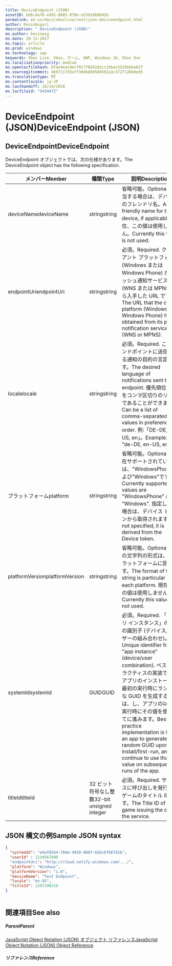 ```yaml
---
title: DeviceEndpoint (JSON)
assetID: bd6c4af8-e491-8885-970e-e53d1d60642b
permalink: en-us/docs/xboxlive/rest/json-deviceendpoint.html
author: KevinAsgari
description: " DeviceEndpoint (JSON)"
ms.author: kevinasg
ms.date: 20-12-2017
ms.topic: article
ms.prod: windows
ms.technology: uwp
keywords: Xbox Live, Xbox, ゲーム, UWP, Windows 10, Xbox One
ms.localizationpriority: medium
ms.openlocfilehash: bfae4eac9ecf0177026183cc25bac5526bbba62f
ms.sourcegitcommit: 4b97117d3aff38db89d560502a3c372f12bb6ed5
ms.translationtype: MT
ms.contentlocale: ja-JP
ms.lasthandoff: 10/24/2018
ms.locfileid: "5434472"
---
```

# <a name="deviceendpoint-json"></a><span data-ttu-id="d0e3c-104">DeviceEndpoint (JSON)</span><span class="sxs-lookup"><span data-stu-id="d0e3c-104">DeviceEndpoint (JSON)</span></span>
 
<a id="ID4EO"></a>

 
## <a name="deviceendpoint"></a><span data-ttu-id="d0e3c-105">DeviceEndpoint</span><span class="sxs-lookup"><span data-stu-id="d0e3c-105">DeviceEndpoint</span></span>
 
<span data-ttu-id="d0e3c-106">DeviceEndpoint オブジェクトでは、次の仕様があります。</span><span class="sxs-lookup"><span data-stu-id="d0e3c-106">The DeviceEndpoint object has the following specification.</span></span>
 
| <span data-ttu-id="d0e3c-107">メンバー</span><span class="sxs-lookup"><span data-stu-id="d0e3c-107">Member</span></span>| <span data-ttu-id="d0e3c-108">種類</span><span class="sxs-lookup"><span data-stu-id="d0e3c-108">Type</span></span>| <span data-ttu-id="d0e3c-109">説明</span><span class="sxs-lookup"><span data-stu-id="d0e3c-109">Description</span></span>| 
| --- | --- | --- | 
| <span data-ttu-id="d0e3c-110">deviceName</span><span class="sxs-lookup"><span data-stu-id="d0e3c-110">deviceName</span></span>| <span data-ttu-id="d0e3c-111">string</span><span class="sxs-lookup"><span data-stu-id="d0e3c-111">string</span></span>| <span data-ttu-id="d0e3c-112">省略可能。</span><span class="sxs-lookup"><span data-stu-id="d0e3c-112">Optional.</span></span> <span data-ttu-id="d0e3c-113">該当する場合は、デバイスのフレンドリ名。</span><span class="sxs-lookup"><span data-stu-id="d0e3c-113">A friendly name for the device, if applicable.</span></span> <span data-ttu-id="d0e3c-114">現在、この値は使用しません。</span><span class="sxs-lookup"><span data-stu-id="d0e3c-114">Currently this value is not used.</span></span>| 
| <span data-ttu-id="d0e3c-115">endpointUri</span><span class="sxs-lookup"><span data-stu-id="d0e3c-115">endpointUri</span></span>| <span data-ttu-id="d0e3c-116">string</span><span class="sxs-lookup"><span data-stu-id="d0e3c-116">string</span></span>| <span data-ttu-id="d0e3c-117">必須。</span><span class="sxs-lookup"><span data-stu-id="d0e3c-117">Required.</span></span> <span data-ttu-id="d0e3c-118">クライアント プラットフォーム (Windows または Windows Phone) が、プッシュ通知サービス (WNS または MPNS) から入手した URL です。</span><span class="sxs-lookup"><span data-stu-id="d0e3c-118">The URL that the client platform (Windows or Windows Phone) has obtained from its push notification service (WNS or MPNS).</span></span>| 
| <span data-ttu-id="d0e3c-119">locale</span><span class="sxs-lookup"><span data-stu-id="d0e3c-119">locale</span></span>| <span data-ttu-id="d0e3c-120">string</span><span class="sxs-lookup"><span data-stu-id="d0e3c-120">string</span></span>| <span data-ttu-id="d0e3c-121">必須。</span><span class="sxs-lookup"><span data-stu-id="d0e3c-121">Required.</span></span> <span data-ttu-id="d0e3c-122">このエンドポイントに送信される通知の目的の言語です。</span><span class="sxs-lookup"><span data-stu-id="d0e3c-122">The desired language of notifications sent to this endpoint.</span></span> <span data-ttu-id="d0e3c-123">優先順位の値をコンマ区切りのリストであることができます。</span><span class="sxs-lookup"><span data-stu-id="d0e3c-123">Can be a list of comma-separated values in preference order.</span></span> <span data-ttu-id="d0e3c-124">例:「DE-DE, EN-US, en」。</span><span class="sxs-lookup"><span data-stu-id="d0e3c-124">Example: "de-DE, en-US, en".</span></span>| 
| <span data-ttu-id="d0e3c-125">プラットフォーム</span><span class="sxs-lookup"><span data-stu-id="d0e3c-125">platform</span></span>| <span data-ttu-id="d0e3c-126">string</span><span class="sxs-lookup"><span data-stu-id="d0e3c-126">string</span></span>| <span data-ttu-id="d0e3c-127">省略可能。</span><span class="sxs-lookup"><span data-stu-id="d0e3c-127">Optional.</span></span> <span data-ttu-id="d0e3c-128">現在サポートされている値は、"WindowsPhone"および"Windows"です。</span><span class="sxs-lookup"><span data-stu-id="d0e3c-128">Currently supported values are "WindowsPhone" and "Windows".</span></span> <span data-ttu-id="d0e3c-129">指定しない場合は、デバイス トークンから取得されます。</span><span class="sxs-lookup"><span data-stu-id="d0e3c-129">If not specified, it is derived from the Device token.</span></span>| 
| <span data-ttu-id="d0e3c-130">platformVersion</span><span class="sxs-lookup"><span data-stu-id="d0e3c-130">platformVersion</span></span>| <span data-ttu-id="d0e3c-131">string</span><span class="sxs-lookup"><span data-stu-id="d0e3c-131">string</span></span>| <span data-ttu-id="d0e3c-132">省略可能。</span><span class="sxs-lookup"><span data-stu-id="d0e3c-132">Optional.</span></span> <span data-ttu-id="d0e3c-133">この文字列の形式は、各プラットフォームに固有です。</span><span class="sxs-lookup"><span data-stu-id="d0e3c-133">The format of this string is particular to each platform.</span></span> <span data-ttu-id="d0e3c-134">現在、この値は使用しません。</span><span class="sxs-lookup"><span data-stu-id="d0e3c-134">Currently this value is not used.</span></span>| 
| <span data-ttu-id="d0e3c-135">systemId</span><span class="sxs-lookup"><span data-stu-id="d0e3c-135">systemId</span></span>| <span data-ttu-id="d0e3c-136">GUID</span><span class="sxs-lookup"><span data-stu-id="d0e3c-136">GUID</span></span>| <span data-ttu-id="d0e3c-137">必須。</span><span class="sxs-lookup"><span data-stu-id="d0e3c-137">Required.</span></span> <span data-ttu-id="d0e3c-138">「アプリ インスタンス」の一意の識別子 (デバイス/ユーザーの組み合わせ)。</span><span class="sxs-lookup"><span data-stu-id="d0e3c-138">Unique identifier for the "app instance" (device/user combination).</span></span> <span data-ttu-id="d0e3c-139">ベスト プラクティスの実装では、アプリのインストール/最初の実行時にランダムな GUID を生成するのには、し、アプリの以降の実行時にその値を使用してに進みます。</span><span class="sxs-lookup"><span data-stu-id="d0e3c-139">Best practice implementation is for an app to generate a random GUID upon install/first-run, and continue to use that value on subsequent runs of the app.</span></span>| 
| <span data-ttu-id="d0e3c-140">titleId</span><span class="sxs-lookup"><span data-stu-id="d0e3c-140">titleId</span></span>| <span data-ttu-id="d0e3c-141">32 ビット符号なし整数</span><span class="sxs-lookup"><span data-stu-id="d0e3c-141">32-bit unsigned integer</span></span>| <span data-ttu-id="d0e3c-142">必須。</span><span class="sxs-lookup"><span data-stu-id="d0e3c-142">Required.</span></span> <span data-ttu-id="d0e3c-143">サービスに呼び出しを発行するゲームのタイトル ID です。</span><span class="sxs-lookup"><span data-stu-id="d0e3c-143">The Title ID of the game issuing the call to the service.</span></span>| 
  
<a id="ID4EGD"></a>

 
## <a name="sample-json-syntax"></a><span data-ttu-id="d0e3c-144">JSON 構文の例</span><span class="sxs-lookup"><span data-stu-id="d0e3c-144">Sample JSON syntax</span></span>
 

```json
{
  "systemId": "e9af05b4-70de-4920-880f-026c6fb67d1b",
  "userId" : 1234567890
  "endpointUri": "http://cloud.notify.windows.com/.../",
  "platform": "Windows",
  "platformVersion": "1.0",
  "deviceName": "Test Endpoint",
  "locale": "en-US",
  "titleId": 1297290219
}
    
```

  
<a id="ID4EPD"></a>

 
## <a name="see-also"></a><span data-ttu-id="d0e3c-145">関連項目</span><span class="sxs-lookup"><span data-stu-id="d0e3c-145">See also</span></span>
 
<a id="ID4ERD"></a>

 
##### <a name="parent"></a><span data-ttu-id="d0e3c-146">Parent</span><span class="sxs-lookup"><span data-stu-id="d0e3c-146">Parent</span></span> 

[<span data-ttu-id="d0e3c-147">JavaScript Object Notation (JSON) オブジェクト リファレンス</span><span class="sxs-lookup"><span data-stu-id="d0e3c-147">JavaScript Object Notation (JSON) Object Reference</span></span>](atoc-xboxlivews-reference-json.md)

  
<a id="ID4E4D"></a>

 
##### <a name="reference"></a><span data-ttu-id="d0e3c-148">リファレンス</span><span class="sxs-lookup"><span data-stu-id="d0e3c-148">Reference</span></span>   